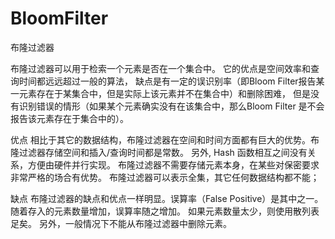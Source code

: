 # BloomFilter
布隆过滤器

布隆过滤器可以用于检索一个元素是否在一个集合中。
它的优点是空间效率和查询时间都远远超过一般的算法，
缺点是有一定的误识别率（即Bloom Filter报告某一元素存在于某集合中，但是实际上该元素并不在集合中）和删除困难，
但是没有识别错误的情形（如果某个元素确实没有在该集合中，那么Bloom Filter 是不会报告该元素存在于集合中的）。

优点
相比于其它的数据结构，布隆过滤器在空间和时间方面都有巨大的优势。布隆过滤器存储空间和插入/查询时间都是常数。
另外, Hash 函数相互之间没有关系，方便由硬件并行实现。
布隆过滤器不需要存储元素本身，在某些对保密要求非常严格的场合有优势。
布隆过滤器可以表示全集，其它任何数据结构都不能；

缺点
布隆过滤器的缺点和优点一样明显。误算率（False Positive）是其中之一。随着存入的元素数量增加，误算率随之增加。
如果元素数量太少，则使用散列表足矣。
另外，一般情况下不能从布隆过滤器中删除元素。
